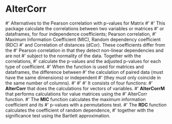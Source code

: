 # AlterCorr

#' Alternatives to the Pearson correlation with p-values for Matrix
#'
#' This package calculate the correlations between two variables or matrices 
#' or dataframes, for four independence coefficients; Pearson correlation, 
#' Maximum Information Coefficient (MIC), Random dependency coefficient (RDC) 
#' and Correlation of distances (dCor). These coefficients differ from the 
#' Pearson correlation in that they detect non-linear dependencies and are not 
#' subject to the normality of the data. Together with the correlations, 
#' calculate the p-values and the adjusted p-values for each type of coefficient. #' When the function is used for matrices and dataframes, the difference between
#' the calculation of paired data (must have the same dimensions) or independent 
#' (they must only coincide in the same number of columns).
#' 
#' 
#' It consists of four functions:
#' <B>AlterCorr</B> that does the calculations for vectors of variables.
#' <B>AlterCorrM</B> that performs calculations for value matrices using the
#' AlterCorr function.
#' The <B>MIC</B> function calculates the maximum information coefficient and its
#' p-values with a permutations test.
#' The <B>RDC</B> function calculates the coefficient of random dependence, 
#' together with the significance test using the Bartlett approximation.
